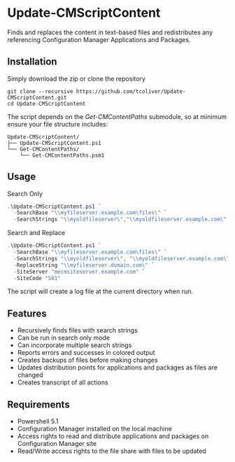 # Update-CMScriptContent

Finds and replaces the content in text-based files and redistributes any referencing Configuration Manager Applications and Packages. 

## Installation

Simply download the zip or clone the repository

```
git clone --recursive https://github.com/tcoliver/Update-CMScriptContent.git
cd Update-CMScriptContent
```

The script depends on the *Get-CMContentPaths* submodule, so at minimum ensure your file structure includes:

```
Update-CMScriptContent/
├── Update-CMScriptContent.ps1
└── Get-CMContentPaths/
    └── Get-CMContentPaths.psm1
```

## Usage

Search Only
```powershell
.\Update-CMScriptContent.ps1 `
  -SearchBase "\\myfileserver.example.com\files\" `
  -SearchStrings "\\myoldfileserver\","\\myoldfileserver.example.com\"
```

Search and Replace
```powershell
.\Update-CMScriptContent.ps1 `
  -SearchBase "\\myfileserver.example.com\files\" `
  -SearchStrings "\\myoldfileserver\", "\\myoldfileserver.example.com\" `
  -ReplaceString "\\myfileserver.domain.com\" `
  -SiteServer "mecmsiteserver.example.com" `
  -SiteCode "S01"
```

The script will create a log file at the current directory when run.

## Features

* Recursively finds files with search strings
* Can be run in search only mode
* Can incorporate multiple search strings
* Reports errors and successes in colored output
* Creates backups of files before making changes
* Updates distribution points for applications and packages as files are changed
* Creates transcript of all actions

## Requirements
* Powershell 5.1
* Configuration Manager installed on the local machine
* Access rights to read and distribute applications and packages on Configuration Manager site
* Read/Write access rights to the file share with files to be updated

